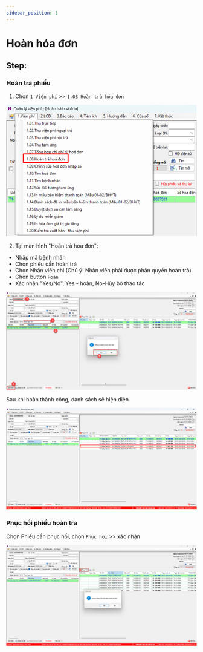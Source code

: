 ```yaml
---
sidebar_position: 1
---
```


# Hoàn hóa đơn

## Step:
### Hoàn trả phiếu
1. Chọn `1.Viện phí` >> `1.08 Hoàn trả hóa đơn`

![Alt text](img/hoan-hd-menu.png)

2. Tại màn hình "Hoàn trả hóa đơn":
- Nhập mã bệnh nhân
- Chọn phiếu cần hoàn trả
- Chọn Nhân viên chi (Chú ý: Nhân viên phải được phân quyền hoàn trả)
- Chọn button `Hoàn`
- Xác nhận "Yes/No", Yes - hoàn, No-Hủy bỏ thao tác

![Alt text](img/hoan-hd-step.png)

Sau khi hoàn thành công, danh sách sẽ hiện diện

![Alt text](img/hoan-hd_ds-da-hoan.png)

### Phục hồi phiếu hoàn tra
Chọn Phiếu cần phục hồi, chọn `Phục hồi` >> xác nhận

![Alt text](img/hoan-hd_phuc-hoi-phieu-ht.png)
